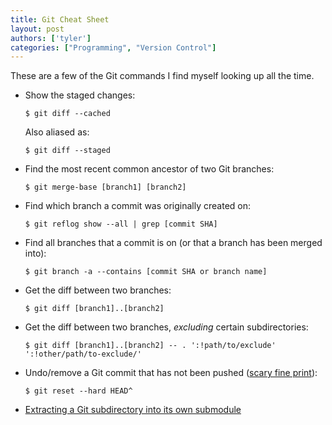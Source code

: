```yaml
---
title: Git Cheat Sheet
layout: post
authors: ['tyler']
categories: ["Programming", "Version Control"]
---
```


These are a few of the Git commands I find myself looking up all the time.

*   Show the staged changes:

        $ git diff --cached
    
    Also aliased as:
    
        $ git diff --staged
    
*   Find the most recent common ancestor of two Git branches:
    
        $ git merge-base [branch1] [branch2]
    
*   Find which branch a commit was originally created on:
    
        $ git reflog show --all | grep [commit SHA]
    
*   Find all branches that a commit is on (or that a branch has been merged into):
    
        $ git branch -a --contains [commit SHA or branch name]
    
*   Get the diff between two branches:
    
        $ git diff [branch1]..[branch2]
    
*   Get the diff between two branches, _excluding_ certain subdirectories:
    
        $ git diff [branch1]..[branch2] -- . ':!path/to/exclude' ':!other/path/to-exclude/'
        
    
*   Undo/remove a Git commit that has not been pushed ([scary fine print](https://stackoverflow.com/questions/1611215/remove-a-git-commit-which-has-not-pushed)):
    
        $ git reset --hard HEAD^
    
*   [Extracting a Git subdirectory into its own submodule](https://stackoverflow.com/questions/920165/howto-extract-a-git-subdirectory-and-make-a-submodule-out-of-it)

